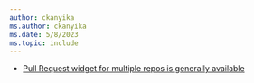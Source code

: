 ```yaml
---
author: ckanyika
ms.author: ckanyika
ms.date: 5/8/2023
ms.topic: include
---
```


- [Pull Request widget for multiple repos is generally available](#pull-request-widget-for-multiple-repos-is-generally-available) 